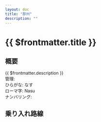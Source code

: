 ```yaml
---
layout: doc
title: "那州"
description: ""
---
```



# {{ $frontmatter.title }} <ViewinMap />
<!-- ![駅の写真の説明](駅の写真のURL) -->

## 概要
{{ $frontmatter.description }}  
管理:   
ひらがな: なす  
ローマ字: Nasu  
ナンバリング: <Numberling />

## 乗り入れ路線
<LineInfo />